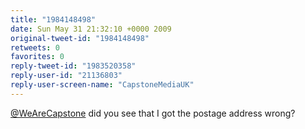```yaml
---
title: "1984148498"
date: Sun May 31 21:32:10 +0000 2009
original-tweet-id: "1984148498"
retweets: 0
favorites: 0
reply-tweet-id: "1983520358"
reply-user-id: "21136803"
reply-user-screen-name: "CapstoneMediaUK"
---
```

<a href="https://twitter.com/WeAreCapstone">@WeAreCapstone</a> did you see that I got the postage address wrong?
